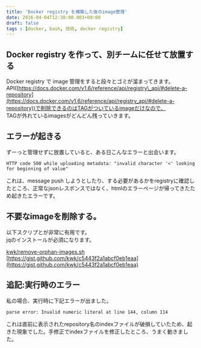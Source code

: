 ```yaml
---
title: 'Docker registry を構築した後のimage整理'
date: 2016-04-04T12:38:00.001+09:00
draft: false
tags : [docker, bash, 技術, docker registry]
---
```


Docker registry を作って、別チームに任せて放置する
---------------------------------

Docker registry で image 管理をすると段々とゴミが溜まってきます。API([https://docs.docker.com/v1.6/reference/api/registry\_api/#delete-a-repository](https://docs.docker.com/v1.6/reference/api/registry_api/#delete-a-repository))で削除できるのはTAGがついているimageだけなので、  
TAGが外れているimagesがどんどん残っていきます。

エラーが起きる
-------

ずーっと管理せずに放置していると、ある日こんなエラーと出会います。

```
HTTP code 500 while uploading metadata: "invalid character '<' looking for beginning of value"
```

これは、message push しようとしたり、する必要があるかをregistryに確認したところ、正常なjsonレスポンスではなく、htmlのエラーページが帰ってきたため起きたエラーです。

不要なimageを削除する。
--------------

以下スクリプとが非常に有用です。  
jqのインストールが必須になります。

[kwk/remove-orphan-images.sh](https://gist.github.com/kwk/c5443f2a1abcf0eb1eaa)  
[https://gist.github.com/kwk/c5443f2a1abcf0eb1eaa](https://gist.github.com/kwk/c5443f2a1abcf0eb1eaa)

追記:実行時のエラー
----------

私の場合、実行時に下記エラーが出ました。

```
parse error: Invalid numeric literal at line 144, column 114
```

これは直前に表示されたrepository名のindexファイルが破損していたため、起きた現象でした。手修正でindexファイルを修正したところ、うまく動きました。
